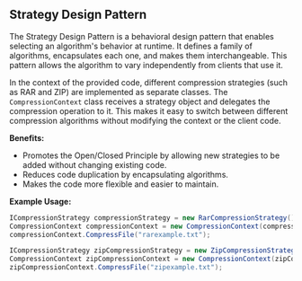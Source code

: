 ## Strategy Design Pattern

The Strategy Design Pattern is a behavioral design pattern that enables selecting an algorithm's behavior at runtime. It defines a family of algorithms, encapsulates each one, and makes them interchangeable. This pattern allows the algorithm to vary independently from clients that use it.

In the context of the provided code, different compression strategies (such as RAR and ZIP) are implemented as separate classes. The `CompressionContext` class receives a strategy object and delegates the compression operation to it. This makes it easy to switch between different compression algorithms without modifying the context or the client code.

**Benefits:**
- Promotes the Open/Closed Principle by allowing new strategies to be added without changing existing code.
- Reduces code duplication by encapsulating algorithms.
- Makes the code more flexible and easier to maintain.

**Example Usage:**
```csharp
ICompressionStrategy compressionStrategy = new RarCompressionStrategy();
CompressionContext compressionContext = new CompressionContext(compressionStrategy);
compressionContext.CompressFile("rarexample.txt");

ICompressionStrategy zipCompressionStrategy = new ZipCompressionStrategy();
CompressionContext zipCompressionContext = new CompressionContext(zipCompressionStrategy);
zipCompressionContext.CompressFile("zipexample.txt");
```